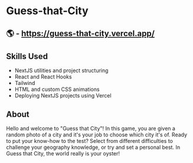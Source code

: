 # Guess-that-City

## 🌎 - https://guess-that-city.vercel.app/ ##

## Skills Used ##
* NextJS utilities and project structuring
* React and React Hooks
* Tailwind
* HTML and custom CSS animations 
* Deploying NextJS projects using Vercel

## About ##

Hello and welcome to "Guess that City"! In this game, you are given a random photo of a city and it's your job to choose which city it's of. Ready to put your know-how to the test?
Select from different difficulties to challenge your geography knowledge, or try and set a personal best. In Guess that City, the world really is your oyster!
